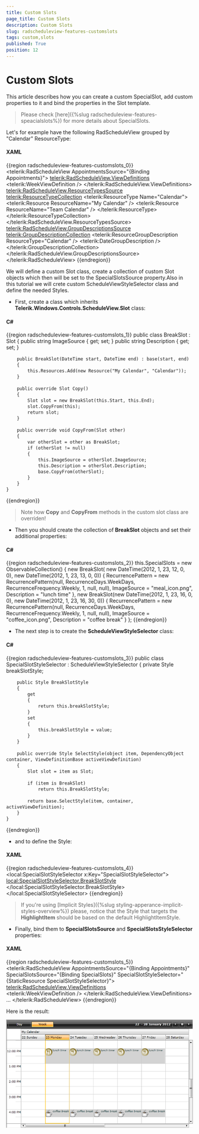 ```yaml
---
title: Custom Slots
page_title: Custom Slots
description: Custom Slots
slug: radscheduleview-features-customslots
tags: custom,slots
published: True
position: 12
---
```


# Custom Slots

This article describes how you can create a custom SpecialSlot, add custom properties to it and bind the properties in the Slot template.

>Please check [here]({%slug radscheduleview-features-speacialslots%}) for more details about SpecialSlots.

Let's for example have the following RadScheduleView grouped by "Calendar" ResourceType:

#### __XAML__

{{region radscheduleview-features-customslots_0}}
	<telerik:RadScheduleView AppointmentsSource="{Binding Appointments}">
		<telerik:RadScheduleView.ViewDefinitions>				
			<telerik:WeekViewDefinition  />
		</telerik:RadScheduleView.ViewDefinitions>
		<telerik:RadScheduleView.ResourceTypesSource>
			<telerik:ResourceTypeCollection>
				<telerik:ResourceType Name="Calendar">
					<telerik:Resource ResourceName="My Calendar" />
					<telerik:Resource ResourceName="Team Calendar" />
				</telerik:ResourceType>
			</telerik:ResourceTypeCollection>
		</telerik:RadScheduleView.ResourceTypesSource>
		<telerik:RadScheduleView.GroupDescriptionsSource>
			<telerik:GroupDescriptionCollection>
				<telerik:ResourceGroupDescription ResourceType="Calendar" />
				<telerik:DateGroupDescription />
			</telerik:GroupDescriptionCollection>
		</telerik:RadScheduleView.GroupDescriptionsSource>
	</telerik:RadScheduleView>
{{endregion}}

We will define a custom Slot class, create a collection of custom Slot objects which then will be set to the SpecialSlotsSource property.Also in this tutorial we will crete custom ScheduleViewStyleSelector class and define the needed Styles.

* First, create a class which inherits __Telerik.Windows.Controls.ScheduleView.Slot__ class:

#### __C#__

{{region radscheduleview-features-customslots_1}}
	public class BreakSlot : Slot
	{
		public string ImageSource { get; set; }
		public string Description { get; set; }
	
		public BreakSlot(DateTime start, DateTime end) : base(start, end)
		{
			this.Resources.Add(new Resource("My Calendar", "Calendar"));			
		}
	
		public override Slot Copy()
		{
			Slot slot = new BreakSlot(this.Start, this.End);
			slot.CopyFrom(this);
			return slot;
		}
	
		public override void CopyFrom(Slot other)
		{
			var otherSlot = other as BreakSlot;
			if (otherSlot != null)
			{
				this.ImageSource = otherSlot.ImageSource;
				this.Description = otherSlot.Description;
				base.CopyFrom(otherSlot);
			}
		}
	}
{{endregion}}

>Note how __Copy__ and __CopyFrom__ methods in the custom slot class are overriden!

* Then you should create the collection of __BreakSlot__ objects and set their additional properties:

#### __C#__

{{region radscheduleview-features-customslots_2}}
	this.SpecialSlots = new ObservableCollection<Slot>()
	{
		new BreakSlot( new DateTime(2012, 1, 23, 12, 0, 0), new DateTime(2012, 1, 23, 13, 0, 0)) {
			RecurrencePattern = new RecurrencePattern(null, RecurrenceDays.WeekDays, RecurrenceFrequency.Weekly, 1, null, null),
			ImageSource = "meal_icon.png",
			Description =  "lunch time"
		}, 
		new BreakSlot(new DateTime(2012, 1, 23, 16, 0, 0), new DateTime(2012, 1, 23, 16, 30, 0)) {
			RecurrencePattern = new RecurrencePattern(null, RecurrenceDays.WeekDays, RecurrenceFrequency.Weekly, 1, null, null),
			ImageSource = "coffee_icon.png",
			Description = "coffee break"
		}
	};
{{endregion}}

* The next step is to create the __ScheduleViewStyleSelector__ class:

#### __C#__

{{region radscheduleview-features-customslots_3}}
	public class SpecialSlotStyleSelector : ScheduleViewStyleSelector
	{
		private Style breakSlotStyle;
	
		public Style BreakSlotStyle
		{
			get
			{
				return this.breakSlotStyle;
			}
			set
			{
				this.breakSlotStyle = value;
			}
		}
	
		public override Style SelectStyle(object item, DependencyObject container, ViewDefinitionBase activeViewDefinition)
		{
			Slot slot = item as Slot;
	
			if (item is BreakSlot)
				return this.BreakSlotStyle;
	
			return base.SelectStyle(item, container, activeViewDefinition);
		}
	}
{{endregion}}

* and to define the Style:

#### __XAML__

{{region radscheduleview-features-customslots_4}}
	<local:SpecialSlotStyleSelector x:Key="SpecialSlotStyleSelector">
		<local:SpecialSlotStyleSelector.BreakSlotStyle>
			<Style TargetType="telerik:HighlightItem">
				<Setter Property="Template">
					<Setter.Value>
						<ControlTemplate>
							<Border Background="LightGray">
								<StackPanel Orientation="Horizontal" VerticalAlignment="Top" HorizontalAlignment="Left">
									<Image Source="{Binding Slot.ImageSource}" MaxHeight="29" />
									<TextBlock Text="{Binding Slot.Description}" FontSize="10" FontStyle="Italic" Foreground="DarkSlateGray" />
								</StackPanel>
							</Border>
						</ControlTemplate>
					</Setter.Value>
				</Setter>
			</Style>
		</local:SpecialSlotStyleSelector.BreakSlotStyle>
	</local:SpecialSlotStyleSelector>
{{endregion}}

>If you're using [Implicit Styles]({%slug styling-apperance-implicit-styles-overview%}) please, notice that the Style that targets the __HighlightItem__ should be based on the default HighlightItemStyle.

* Finally, bind them to __SpecialSlotsSource__ and __SpecialSlotsStyleSelector__ properties:

#### __XAML__

{{region radscheduleview-features-customslots_5}}
	<telerik:RadScheduleView AppointmentsSource="{Binding Appointments}"
				SpecialSlotsSource="{Binding SpecialSlots}"
				SpecialSlotStyleSelector="{StaticResource SpecialSlotStyleSelector}">
		<telerik:RadScheduleView.ViewDefinitions>				
			<telerik:WeekViewDefinition  />
		</telerik:RadScheduleView.ViewDefinitions>
		...
	</telerik:RadScheduleView>
{{endregion}}

Here is the result:

![radscheduleview custom slots](images/radscheduleview_custom_slots.png)
